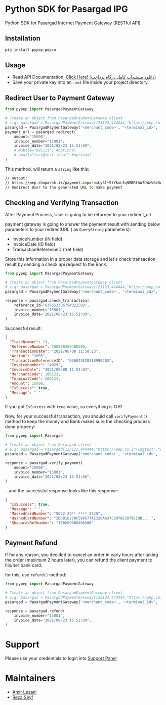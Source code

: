 # Python SDK for Pasargad IPG

Python SDK for Pasargad Internet Payment Gateway (RESTful API)

## Installation

```bash
pip install pypep-pepco
```

## Usage

- Read API
  Documentation, [Click Here! (دانلود مستندات کامل درگاه پرداخت)](https://www.pep.co.ir/wp-content/uploads/2019/06/1-__PEP_IPG_REST-13971020.Ver3_.00.pdf)
- Save your private key into an `.xml` file inside your project directory.

## Redirect User to Payment Gateway

```python
from pypep import PasargadPaymentGateway

# Create an object from PasargadPaymentGateway client
# e.q: pasargad = PasargadPaymentGateway(123123,444444,"https://pep.co.ir/ipgtest","cert.xml")
pasargad = PasargadPaymentGateway('<merchant_code>', '<terminal_id>', '<redirect_url>', '<certification_file>')
payment_url = pasargad.redirect(
    amount="15000",
    invoice_number="15001",
    invoice_date="2021/08/23 15:51:00",
    # mobile="091111", #optional
    # email="test@test.local" #optional
)
```

This method, will return a `string` like this:

```bash
// output:
// https://pep.shaparak.ir/payment.aspx?n=LySl+5tYkxL5qNMBRthW7DWzV8e3ALnTJUqiCS0V/io=
// Redirect User to the generated URL to make payment
```

## Checking and Verifying Transaction

After Payment Process, User is going to be returned to your redirect_url

payment gateway is going to answer the payment result with sending below parameters to your redirectURL (
as `QueryString` parameters):

- InvoiceNumber (iN field)
- InvoiceDate (iD field)
- TransactionReferenceID (tref field)

Store this information in a proper data storage and let's check transaction result by sending a check api request to the
Bank:

```python
from pypep import PasargadPaymentGateway

# Create an object from PasargadPaymentGateway client
# e.q: pasargad = PasargadPaymentGateway(123123,444444,"https://pep.co.ir/ipgtest","cert.xml")
pasargad = PasargadPaymentGateway('<merchant_code>', '<terminal_id>', '<redirect_url>', '<certification_file>')

response = pasargad.check_transaction(
    reference_id="637653306794022509",
    invoice_number="15001",
    invoice_date="2021/08/23 15:51:00",
)
```

Successful result:

```json
{
  "TraceNumber": 13,
  "ReferenceNumber": 100200300400500,
  "TransactionDate": "2021/08/08 11:58:23",
  "Action": "1003",
  "TransactionReferenceID": "636843820118990203",
  "InvoiceNumber": "4029",
  "InvoiceDate": "2021/08/08 11:54:03",
  "MerchantCode": 100123,
  "TerminalCode": 200123,
  "Amount": 15000,
  "IsSuccess": true,
  "Message": " "
}
```

If you got `IsSuccess` with `true` value, so everything is O.K!

Now, for your successful transaction, you should call `verifyPayment()` method to keep the money and Bank makes sure the
checking process done properly:

```python
from pypep import Pasargad

# Create an object from Pasargad client
# e.q: pasargad = Pasargad(123123,444444,"https://pep.co.ir/ipgtest","cert.xml")
pasargad = PasargadPaymentGateway('<merchant_code>', '<terminal_id>', '<redirect_url>', '<certification_file>')

response = pasargad.verify_payment(
    amount="15000",
    invoice_number="15001",
    invoice_date="2021/08/23 15:51:00",
)
```

...and the successful response looks like this response:

```json
{
  "IsSuccess": true,
  "Message": " ",
  "MaskedCardNumber": "5022-29**-****-2328",
  "HashedCardNumber": "2DDB1E270C598677AE328AA37C2970E3075E1DB....",
  "ShaparakRefNumber": "100200300400500"
}
```

## Payment Refund

If for any reason, you decided to cancel an order in early hours after taking the order (maximum 2 hours later), you can
refund the client payment to his/her bank card.

for this, use `refund()` method:

```python
from pypep import PasargadPaymentGateway

# Create an object from PasargadPaymentGateway client
# e.q: pasargad = PasargadPaymentGateway(123123,444444,"https://pep.co.ir/ipgtest","cert.xml")
pasargad = PasargadPaymentGateway('<merchant_code>', '<terminal_id>', '<redirect_url>', '<certification_file>')

response = pasargad.refund(
    invoice_number="15001",
    invoice_date="2021/08/23 15:51:00",
)
```

# Support

Please use your credentials to login into [Support Panel](https://my.pep.co.ir)

# Maintainers
 - [Amir Lesani](https://github.com/xenups) 
 - [Reza Seyf](https://github.com/rseyf)
